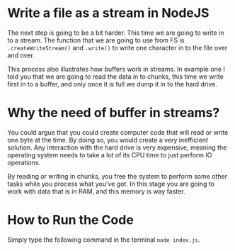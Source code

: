 # Write a file as a stream in NodeJS

The next step is going to be a bit harder. This time we are going to write in to a stream. The function that we are going to use from FS is `.createWriteStream()` and `.write()` to write one character in to the file over and over.

This process also illustrates how buffers work in streams. In example one I told you that we are going to read the data in to chunks, this time we write first in to a buffer, and only once it is full we dump it in to the hard drive.

# Why the need of buffer in streams?

You could argue that you could create computer code that will read or write one byte at the time. By doing so, you would create a very inefficient solution. Any interaction with the hard drive is very expensive, meaning the operating system needs to take a lot of its CPU time to just perform IO operations.

By reading or writing in chunks, you free the system to perform some other tasks while you process what you've got. In this stage you are going to work with data that is in RAM, and this memory is way faster.

# How to Run the Code

Simply type the following command in the terminal `node index.js`.